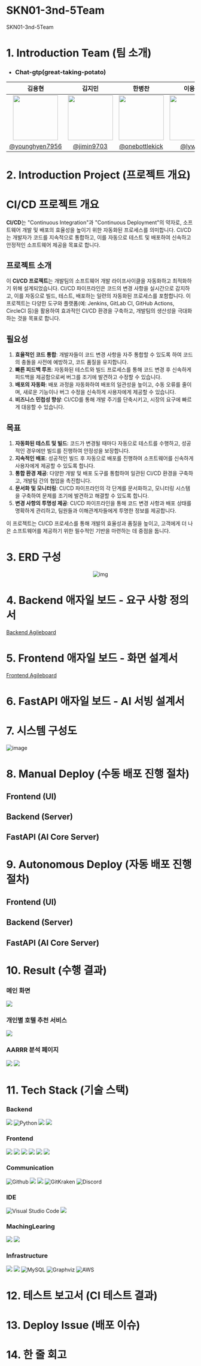 # SKN01-3nd-5Team
SKN01-3nd-5Team

# 1. Introduction Team (팀 소개)
- ### Chat-gtp(great-taking-potato)

| 김용현 | 김지민 | 한병찬 | 이용우 | 정원형|
|:----------:|:----------:|:----------:|:----------:|:----------:|
| <img width="120px" src="https://github.com/Jh-jaehyuk/Jh-jaehyuk.github.io/assets/126551524/33ea2a85-1853-484b-b2a4-c750f854a26b" /> | <img width="120px" src="https://github.com/user-attachments/assets/628ab454-d1b8-41d3-88fc-a013ade00cb7" /> | <img width="120px" src="https://github.com/younghyen7956/study/assets/155882166/cd405d10-d646-4ba8-bda8-051f24d1bf30" /> |  <img width="120px" src="https://github.com/younghyen7956/study/assets/155882166/68939030-b840-4e41-8970-afe6cdbce4d5" /> | <img width="120px" src="https://github.com/user-attachments/assets/2c462581-5fae-46a3-b314-d09dfde4dd0d" /> |
| [@younghyen7956](https://github.com/younghyen7956) | [@jimin9703](https://github.com/jimin9703) | [@onebottlekick](https://github.com/onebottlekick) | [@lyw00](https://github.com/lyw00) | [@wh5905](https://github.com/wh5905) |
# 2. Introduction Project (프로젝트 개요)

# CI/CD 프로젝트 개요

**CI/CD**는 "Continuous Integration"과 "Continuous Deployment"의 약자로, 소프트웨어 개발 및 배포의 효율성을 높이기 위한 자동화된 프로세스를 의미합니다. CI/CD는 개발자가 코드를 지속적으로 통합하고, 이를 자동으로 테스트 및 배포하여 신속하고 안정적인 소프트웨어 제공을 목표로 합니다.

## 프로젝트 소개
이 **CI/CD 프로젝트**는 개발팀의 소프트웨어 개발 라이프사이클을 자동화하고 최적화하기 위해 설계되었습니다. CI/CD 파이프라인은 코드의 변경 사항을 실시간으로 감지하고, 이를 자동으로 빌드, 테스트, 배포하는 일련의 자동화된 프로세스를 포함합니다. 이 프로젝트는 다양한 도구와 플랫폼(예: Jenkins, GitLab CI, GitHub Actions, CircleCI 등)을 활용하여 효과적인 CI/CD 환경을 구축하고, 개발팀의 생산성을 극대화하는 것을 목표로 합니다.

## 필요성

1. **효율적인 코드 통합**: 개발자들이 코드 변경 사항을 자주 통합할 수 있도록 하여 코드의 충돌을 사전에 예방하고, 코드 품질을 유지합니다.
2. **빠른 피드백 루프**: 자동화된 테스트와 빌드 프로세스를 통해 코드 변경 후 신속하게 피드백을 제공함으로써 버그를 조기에 발견하고 수정할 수 있습니다.
3. **배포의 자동화**: 배포 과정을 자동화하여 배포의 일관성을 높이고, 수동 오류를 줄이며, 새로운 기능이나 버그 수정을 신속하게 사용자에게 제공할 수 있습니다.
4. **비즈니스 민첩성 향상**: CI/CD를 통해 개발 주기를 단축시키고, 시장의 요구에 빠르게 대응할 수 있습니다.

## 목표

1. **자동화된 테스트 및 빌드**: 코드가 변경될 때마다 자동으로 테스트를 수행하고, 성공적인 경우에만 빌드를 진행하여 안정성을 보장합니다.
2. **지속적인 배포**: 성공적인 빌드 후 자동으로 배포를 진행하여 소프트웨어를 신속하게 사용자에게 제공할 수 있도록 합니다.
3. **통합 환경 제공**: 다양한 개발 및 배포 도구를 통합하여 일관된 CI/CD 환경을 구축하고, 개발팀 간의 협업을 촉진합니다.
4. **문서화 및 모니터링**: CI/CD 파이프라인의 각 단계를 문서화하고, 모니터링 시스템을 구축하여 문제를 조기에 발견하고 해결할 수 있도록 합니다.
5. **변경 사항의 투명성 제공**: CI/CD 파이프라인을 통해 코드 변경 사항과 배포 상태를 명확하게 관리하고, 팀원들과 이해관계자들에게 투명한 정보를 제공합니다.

이 프로젝트는 CI/CD 프로세스를 통해 개발의 효율성과 품질을 높이고, 고객에게 더 나은 소프트웨어를 제공하기 위한 필수적인 기반을 마련하는 데 중점을 둡니다.


# 3. ERD 구성
<div style="text-align: center;">
  <img src="https://github.com/SKNETWORKS-FAMILY-AICAMP/SKN01-1st-5Team/assets/168423037/0c38f744-c977-4807-a6d2-92ff0b68b68c" alt="img">
</div>

# 4. Backend 애자일 보드 - 요구 사항 정의서
[Backend Agileboard](https://www.notion.so/eddi-robot-academy/385f355e185f425a9e8858ef8c466add?p=43cd11921bcf436aa9105b6751a6bddb&pm=s)
# 5. Frontend 애자일 보드 - 화면 설계서
[Frontend Agileboard](https://www.notion.so/eddi-robot-academy/BBZ-Vue-BBZV-da7a89266f414eafb91170f0560af8e6)
# 6. FastAPI 애자일 보드 - AI 서빙 설계서

# 7. 시스템 구성도
![image](https://www.notion.so/eddi-robot-academy/BBZ-Django-BBZD-43cd11921bcf436aa9105b6751a6bddb)

# 8. Manual Deploy (수동 배포 진행 절차)

## Frontend (UI)

## Backend (Server)

## FastAPI (AI Core Server)

# 9. Autonomous Deploy (자동 배포 진행 절차)

## Frontend (UI)

## Backend (Server)

## FastAPI (AI Core Server)

# 10. Result (수행 결과)
### 메인 화면
<img src="https://github.com/SKNETWORKS-FAMILY-AICAMP/SKN01-1st-5Team/assets/168423037/eadc16be-2c03-401d-b4b9-27ffbb6cd5c9"/>

### 개인별 호텔 추천 서비스
<img src="https://github.com/SKNETWORKS-FAMILY-AICAMP/SKN01-2nd-5Team/assets/168423037/0215b44b-b0aa-48be-833d-4a7a5602fd52"/>

### AARRR 분석 페이지
<img src="https://github.com/SKNETWORKS-FAMILY-AICAMP/SKN01-2nd-5Team/assets/168423037/ff46ab8d-00bb-4c4a-b875-17162b703ff6"/>
<img src="https://github.com/SKNETWORKS-FAMILY-AICAMP/SKN01-2nd-5Team/assets/168423037/caa0dc76-b158-4293-b0b7-a70ab87bfb13"/>

# 11. Tech Stack (기술 스택)
### Backend
<img src="https://img.shields.io/badge/django-092E20?style=for-the-badge&logo=django&logoColor=white"/> ![Python](https://img.shields.io/badge/python-3776AB?style=for-the-badge&logo=python&logoColor=white) <img src="https://img.shields.io/badge/pandas-%23150458?style=for-the-badge&logo=pandas&logoColor=white"/> <img src="https://img.shields.io/badge/numpy-%23013243?style=for-the-badge&logo=numpy&logoColor=white"/>

### Frontend
<img src="https://img.shields.io/badge/html5-E34F26?style=for-the-badge&logo=html5&logoColor=white"/> <img src="https://img.shields.io/badge/css-1572B6?style=for-the-badge&logo=css3&logoColor=white"/> <img src="https://img.shields.io/badge/typescript-3178C6?style=for-the-badge&logo=typescript&logoColor=black"/> <img src="https://img.shields.io/badge/vue.js-4FC08D?style=for-the-badge&logo=vue.js&logoColor=white"/> <img src="https://img.shields.io/badge/vuetify-%231867C0?style=for-the-badge&logo=vuetify&logoColor=white"/> <img src="https://img.shields.io/badge/axios-%235A29E4?style=for-the-badge&logo=axios&logoColor=white"/>

### Communication
![Github](https://img.shields.io/badge/GitHub-181717?style=for-the-badge&logo=GitHub&logoColor=white) <img src="https://img.shields.io/badge/notion-%23000000?style=for-the-badge&logo=notion&logoColor=white"/> <img src="https://img.shields.io/badge/slack-%234A154B?style=for-the-badge&logo=slack&logoColor=white"/> ![GitKraken](https://img.shields.io/badge/GitKraken-179287?style=for-the-badge&logo=gitkraken&logoColor=white) ![Discord](https://img.shields.io/badge/Discord-5865F2?style=for-the-badge&logo=discord&logoColor=white)

### IDE
![Visual Studio Code](https://img.shields.io/badge/Visual%20Studio%20Code-007ACC?style=for-the-badge&logo=vscode&logoColor=white) <img src="https://img.shields.io/badge/pycharm-%23000000?style=for-the-badge&logo=pycharm&logoColor=white"/>

### MachingLearing
<img src="https://img.shields.io/badge/fastapi-%23009688?style=for-the-badge&logo=fastapi&logoColor=white"/> <img src="https://img.shields.io/badge/scikitlearn-%23F7931E?style=for-the-badge&logo=scikitlearn&logoColor=white"/>

### Infrastructure
<img src="https://img.shields.io/badge/docker-%232496ED?style=for-the-badge&logo=docker&logoColor=white"/> <img src="https://img.shields.io/badge/redis-%23FF4438?style=for-the-badge&logo=redis&logoColor=white"/> ![MySQL](https://img.shields.io/badge/mysql-4479A1?style=for-the-badge&logo=mysql&logoColor=white) ![Graphviz](https://img.shields.io/badge/Graphviz-used-blue.svg) ![AWS](https://img.shields.io/badge/AWS-232F3E?style=for-the-badge&logo=amazon-aws&logoColor=white)

# 12. 테스트 보고서 (CI 테스트 결과)

# 13. Deploy Issue (배포 이슈)

# 14. 한 줄 회고


